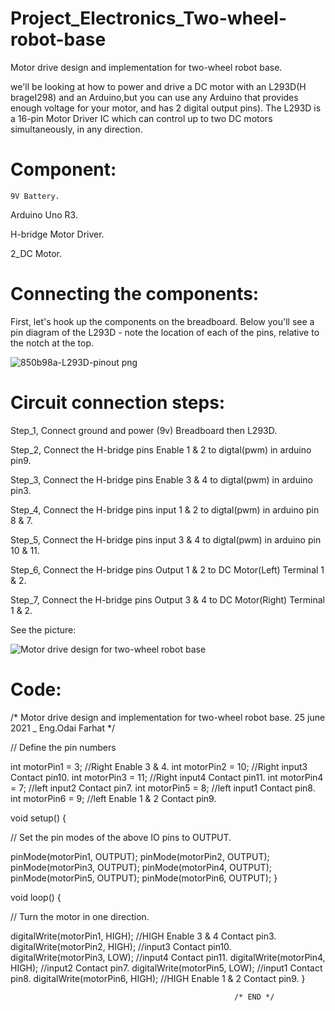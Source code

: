 # Project_Electronics_Two-wheel-robot-base

Motor drive design and implementation for two-wheel robot base.

we'll be looking at how to power and drive a DC motor with an L293D(H brageI298) and an Arduino,but you can use any Arduino that provides enough voltage for your motor, and has 2 digital output pins). The L293D is a 16-pin Motor Driver IC which can control up to two DC motors simultaneously, in any direction.


#  Component:

	9V Battery.
  
  Arduino Uno R3.
  
  H-bridge Motor Driver.

  2_DC Motor.

#  Connecting the components:

First, let's hook up the components on the breadboard. Below you'll see a pin diagram of the L293D - note the location of each of the pins, relative to the notch at the top.

![850b98a-L293D-pinout png](https://user-images.githubusercontent.com/56201060/123436668-85898800-d5d7-11eb-9f99-f65d55a2c375.jpeg)

#  Circuit connection steps:


Step_1, Connect ground and power (9v) Breadboard then L293D.

Step_2, Connect the H-bridge pins Enable 1 & 2 to digtal(pwm) in arduino pin9.

Step_3, Connect the H-bridge pins Enable 3 & 4 to digtal(pwm) in arduino pin3.

Step_4, Connect the H-bridge pins input 1 & 2 to digtal(pwm) in arduino pin 8 & 7.

Step_5, Connect the H-bridge pins input 3 & 4 to digtal(pwm) in arduino pin 10 & 11.

Step_6, Connect the H-bridge pins Output 1 & 2 to DC Motor(Left)  Terminal 1 & 2.

Step_7, Connect the H-bridge pins Output 3 & 4 to DC Motor(Right)  Terminal 1 & 2.

See the picture:

![Motor drive design  for two-wheel robot base](https://user-images.githubusercontent.com/56201060/123438642-976c2a80-d5d9-11eb-8513-8ec4c540c68b.png)


# Code:

/* Motor drive design and implementation for two-wheel robot base.
25 june 2021 _ Eng.Odai Farhat
*/

// Define the pin numbers

int motorPin1 = 3;     //Right Enable 3 & 4.
int motorPin2 = 10;    //Right input3 Contact pin10. 
int motorPin3 = 11;    //Right input4 Contact pin11.
int motorPin4 = 7;     //left  input2 Contact pin7.
int motorPin5 = 8;     //left  input1 Contact pin8.
int motorPin6 = 9;     //left  Enable 1 & 2 Contact pin9.


void setup() {
  
  // Set the pin modes of the above IO pins to OUTPUT.
  
  pinMode(motorPin1, OUTPUT);
  pinMode(motorPin2, OUTPUT);
  pinMode(motorPin3, OUTPUT);
  pinMode(motorPin4, OUTPUT);
  pinMode(motorPin5, OUTPUT);
  pinMode(motorPin6, OUTPUT);
}

void loop() {
  
  // Turn the motor in one direction.
  
  digitalWrite(motorPin1, HIGH);       //HIGH Enable 3 & 4 Contact pin3.
  digitalWrite(motorPin2, HIGH);       //input3 Contact pin10. 
  digitalWrite(motorPin3, LOW);        //input4 Contact pin11.
  digitalWrite(motorPin4, HIGH);       //input2 Contact pin7.
  digitalWrite(motorPin5, LOW);        //input1 Contact pin8.
  digitalWrite(motorPin6, HIGH);       //HIGH Enable 1 & 2 Contact pin9.
}

                                                      /* END */

